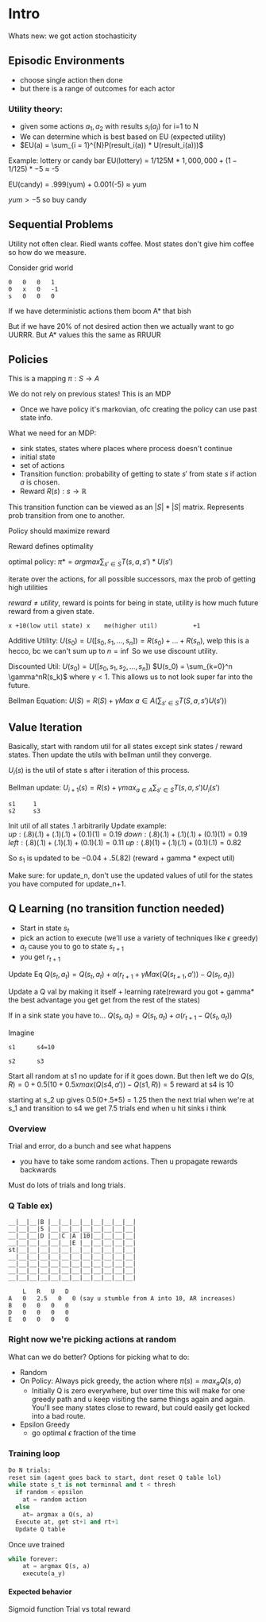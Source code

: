 # Intro
Whats new: we got action stochasticity

## Episodic Environments
- choose single action then done
- but there is a range of outcomes for each actor

### Utility theory:
- given some actions $a_1, a_2$ with results $s_i(a_j)$ for i=1 to N
- We can determine which is best based on EU (expected utility)
- $EU(a) = \sum_{i = 1}^{N}P(result_i(a)) * U(result_i(a)))$

Example: lottery or candy bar
EU(lottery) = 1/125M * $1,000,000 + (1-1/125) * -$5 $\approx$ -5

EU(candy) = .999(yum) + 0.001(-5) $\approx$ yum

$yum > -5$ so buy candy

## Sequential Problems
Utility not often clear.  Riedl wants coffee.  Most states 
don't give him coffee so how do we measure.

Consider grid world
```
0   0   0   1
0   x   0   -1
s   0   0   0
```

If we have deterministic actions them boom A* that bish

But if we have 20% of not desired action then we actually want to go UURRR.  But A* values this the same as RRUUR


## Policies
This is a mapping $\pi: S\rightarrow A$

We do not rely on previous states!  This is an MDP
- Once we have policy it's markovian, ofc creating the policy can use past state info.

What we need for an MDP:
- sink states, states where places where process doesn't continue
- initial state
- set of actions
- Transition function: probability of getting to state $s'$ 
from state $s$ if action $a$ is chosen.
- Reward $R(s): s\rightarrow \mathbb{R}$
  


This transition function can be viewed as an $|S|*|S|$ matrix.
Represents prob transition from one to another.

Policy should maximize reward

Reward defines optimality

optimal policy: $\pi* = argmax \sum_{s'\in S}T(s, a, s')*U(s')$

iterate over the actions, for all possible successors, max the prob of getting high utilities

$reward \neq utility$, reward is points for being in state, utility is how much future reward from a given state.

```
x +10(low util state) x    me(higher util)          +1
```


Additive Utility: $U(s_0) = U([s_0, s_1,...,s_n]) = R(s_0) + ... + R(s_n)$, welp this is a hecco, bc we can't sum up to $n = \inf$  So we use discount utility.

Discounted Util: $U(s_0) = U([s_0, s_1, s_2, ..., s_n])$
$U(s_0) = \sum_{k=0}^n \gamma^nR(s_k)$ where $\gamma < 1$.  This allows us to not look super far into the future.

Bellman Equation: $U(S) = R(S) + \gamma Max\ a\in A (\sum_{s' \in S}T(S, a, s')U(s'))$

## Value Iteration
Basically, start with random util for all states except sink states / reward states.  Then update the utils with bellman until they converge.

$U_i(s)$ is the util of state s after i iteration of this process.

Bellman update: $U_{i+1}(s) = R(s) + \gamma max_{a\in A}\sum_{s'\in S}T(s, a, s')U_i(s')$

```
s1     1
s2     s3 
```
Init util of all states $.1$ arbitrarily
Update example:\
$up: (.8)(.1) + (.1)(.1) + (0.1)(1) = 0.19$
$down: (.8)(.1) + (.1)(.1) + (0.1)(1) = 0.19$
$left: (.8)(.1) + (.1)(.1) + (0.1)(.1) = 0.11$
$up: (.8)(1) + (.1)(.1) + (0.1)(.1) = 0.82$

So $s_1$ is updated to be $-0.04 + .5(.82)$ (reward + gamma * expect util)

Make sure: for update_n, don't use the updated values of util for the states you have computed for update_n+1.


## Q Learning (no transition function needed)
- Start in state $s_t$
- pick an action to execute (we'll use a variety of techniques like $\epsilon$ greedy)
- $a_t$ cause you to go to state $s_{t+1}$
- you get $r_{t+1}$

Update Eq
$Q(s_t, a_t) = Q(s_t, a_t) + \alpha(r_{t+1} + \gamma Max(Q(s_{t+1}, a')) - Q(s_t, a_t))$

Update a Q val by making it itself + learning rate(reward you got + gamma* the best advantage you get get from the rest of the states)

If in a sink state you have to...
$Q(s_t, a_t) = Q(s_t, a_t) + \alpha(r_{t+1} - Q(s_t, a_t))$

Imagine
```
s1      s4=10

s2      s3
```
Start all random at s1
no update for if it goes down.  But then left we do
$Q(s, R) = 0 + 0.5(10+0.5xmax(Q(s4, a'))-Q(s1, R)) = 5$
reward at s4 is 10

starting at s_2 up gives 0.5(0+.5*5) = 1.25
then the next trial when we're at s_1 and transition to s4 we get 7.5
trials end when u hit sinks i think

### Overview
Trial and error, do a bunch and see what happens
- you have to take some random actions.  Then u propagate rewards backwards

Must do lots of trials and long trials.  

### Q Table ex)

```
__|__|__|B |__|__|__|__|__|__|__|__|
__|__|__|5 |__|__|__|__|__|__|__|__|
__|__|__|D |__|C |A |10|__|__|__|__|
__|__|__|__|__|__|E |__|__|__|__|__|
st|__|__|__|__|__|__|__|__|__|__|__|
__|__|__|__|__|__|__|__|__|__|__|__|
__|__|__|__|__|__|__|__|__|__|__|__|
__|__|__|__|__|__|__|__|__|__|__|__|
__|__|__|__|__|__|__|__|__|__|__|__|

    L   R   U   D
A   0   2.5   0   0 (say u stumble from A into 10, AR increases)
B   0   0   0   0
D   0   0   0   0
E   0   0   0   0
```

### Right now we're picking actions at random
What can we do better?
Options for picking what to do:
- Random
- On Policy: Always pick greedy, the action where $\pi(s)=max_aQ(s, a)$
  - Initially Q is zero everywhere, but over time this will make for one greedy path and u keep visiting the same things again and again.  You'll see many states close to reward, but could easily get locked into a bad route.
- Epsilon Greedy
  - go optimal $\epsilon$ fraction of the time

### Training loop

```python
Do N trials:
reset sim (agent goes back to start, dont reset Q table lol)
while state s_t is not terminnal and t < thresh
  if random < epsilon
    at = random action
  else
    at= argmax a Q(s, a)
  Execute at, get st+1 and rt+1
  Update Q table
```

Once uve trained
```python
while forever:
    at = argmax Q(s, a)
    execute(a_y)
```

#### Expected behavior
Sigmoid function Trial vs total reward
